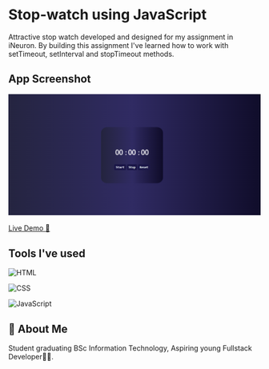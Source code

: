 # Stop-watch using JavaScript

Attractive stop watch developed and designed for my assignment in iNeuron. By building this assignment I've learned how to work with setTimeout, setInterval and stopTimeout methods.

## App Screenshot

![App Screenshot](screenshot.png)

[Live Demo 🔗](https://parveshahamed-stop-watch.netlify.app/)

## Tools I've used

 ![HTML](https://img.shields.io/badge/HTML5-E34F26?style=for-the-badge&logo=html5&logoColor=white)

 ![CSS](https://img.shields.io/badge/CSS3-1572B6?style=for-the-badge&logo=css3&logoColor=white)

 ![JavaScript](https://img.shields.io/badge/JavaScript-323330?style=for-the-badge&logo=javascript&logoColor=F7DF1E)

## 🚀 About Me

 Student graduating BSc Information Technology, Aspiring young Fullstack Developer🧑‍💻.
